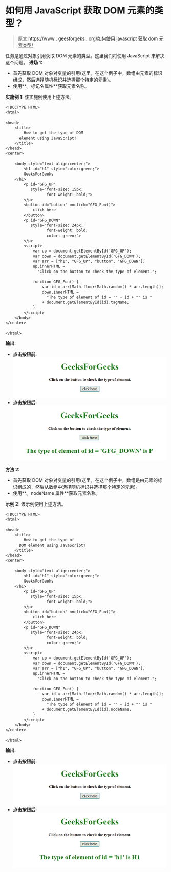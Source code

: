 # 如何用 JavaScript 获取 DOM 元素的类型？

> 原文:[https://www . geesforgeks . org/如何使用 javascript 获取 dom 元素类型/](https://www.geeksforgeeks.org/how-to-get-the-type-of-dom-element-using-javascript/)

任务是通过对象引用获取 DOM 元素的类型。这里我们将使用 JavaScript 来解决这个问题。
**进场 1:**

*   首先获取 DOM 对象对变量的引用(这里，在这个例子中，数组由元素的标识组成，然后选择随机标识并选择那个特定的元素)。
*   使用**。标记名属性**获取元素名称。

**实施例 1:** 该实施例使用上述方法。

```
<!DOCTYPE HTML>
<html>

<head>
    <title>
        How to get the type of DOM 
      element using JavaScript?
    </title>
</head>
<center>

    <body style="text-align:center;">
        <h1 id="h1" style="color:green;">  
        GeeksForGeeks  
    </h1>
        <p id="GFG_UP" 
           style="font-size: 15px;
                  font-weight: bold;">
        </p>
        <button id="button" onclick="GFG_Fun()">
            click here
        </button>
        <p id="GFG_DOWN" 
           style="font-size: 24px; 
                  font-weight: bold; 
                  color: green;">
        </p>
        <script>
            var up = document.getElementById('GFG_UP');
            var down = document.getElementById('GFG_DOWN');
            var arr = ["h1", "GFG_UP", "button", "GFG_DOWN"];
            up.innerHTML =
              "Click on the button to check the type of element.";

            function GFG_Fun() {
                var id = arr[Math.floor(Math.random() * arr.length)];
                down.innerHTML = 
                  "The type of element of id = '" + id + "' is " 
                + document.getElementById(id).tagName;
            }
        </script>
    </body>
</center>

</html>
```

**输出:**

*   **点击按钮前:**
    ![](img/cc3fedf00a7818fb704aaadde14e11d8.png)
*   **点击按钮后:**
    ![](img/39f6e8e057bdf771dbb99e8e86932ad7.png)

**方法 2:**

*   首先获取 DOM 对象对变量的引用(这里，在这个例子中，数组是由元素的标识组成的，然后从数组中选择随机标识并选择那个特定的元素)。
*   使用**。nodeName 属性**获取元素名称。

**示例 2:** 该示例使用上述方法。

```
<!DOCTYPE HTML>
<html>

<head>
    <title>
        How to get the type of 
      DOM element using JavaScript?
    </title>
</head>
<center>

    <body style="text-align:center;">
        <h1 id="h1" style="color:green;">  
        GeeksForGeeks  
    </h1>
        <p id="GFG_UP" 
           style="font-size: 15px;
                  font-weight: bold;">
        </p>
        <button id="button" onclick="GFG_Fun()">
            click here
        </button>
        <p id="GFG_DOWN"
           style="font-size: 24px; 
                  font-weight: bold; 
                  color: green;">
        </p>
        <script>
            var up = document.getElementById('GFG_UP');
            var down = document.getElementById('GFG_DOWN');
            var arr = ["h1", "GFG_UP", "button", "GFG_DOWN"];
            up.innerHTML = 
              "Click on the button to check the type of element.";

            function GFG_Fun() {
                var id = arr[Math.floor(Math.random() * arr.length)];
                down.innerHTML =
                  "The type of element of id = '" + id + "' is " 
                + document.getElementById(id).nodeName;
            }
        </script>
    </body>
</center>

</html>
```

**输出:**

*   **点击按钮前:**
    ![](img/cc3fedf00a7818fb704aaadde14e11d8.png)
*   **点击按钮后:**
    ![](img/ce25dc048a7c19a300556670b1aeaaea.png)